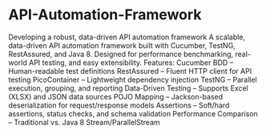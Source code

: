 # API-Automation-Framework
Developing a robust, data-driven API automation framework
A scalable, data-driven API automation framework built with Cucumber, TestNG, RestAssured, and Java 8. Designed for performance benchmarking, real-world API testing, and easy extensibility.
Features:
Cucumber BDD – Human-readable test definitions
RestAssured – Fluent HTTP client for API testing
PicoContainer – Lightweight dependency injection
TestNG – Parallel execution, grouping, and reporting
Data-Driven Testing – Supports Excel (XLSX) and JSON data sources
POJO Mapping – Jackson-based deserialization for request/response models
Assertions – Soft/hard assertions, status checks, and schema validation
Performance Comparison – Traditional vs. Java 8 Stream/ParallelStream
